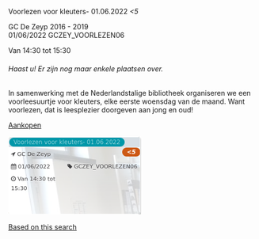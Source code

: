 Voorlezen voor kleuters- 01.06.2022 *<5*

GC De Zeyp 2016 - 2019  
01/06/2022 GCZEY\_VOORLEZEN06  

Van 14:30 tot 15:30

  

###### *Haast u! Er zijn nog maar enkele plaatsen over.*

  

In samenwerking met de Nederlandstalige bibliotheek organiseren we een voorleesuurtje voor kleuters, elke eerste woensdag van de maand. Want voorlezen, dat is leesplezier doorgeven aan jong en oud!  

[Aankopen](https://tickets.vgc.be/ticketingActivity/subscribe/GCZEY_VOORLEZEN06)

![](69816.png)

[Based on this search](https://tickets.vgc.be/activity/index?&vrijeplaatsen=1&Age%5B%5D=3%2C5&entity=276)